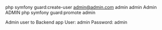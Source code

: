php symfony guard:create-user admin@admin.com admin admin Admin ADMIN
php symfony guard:promote admin

Admin user to Backend app
User: admin
Password: admin